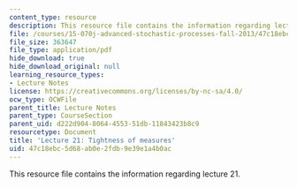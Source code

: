 ```yaml
---
content_type: resource
description: This resource file contains the information regarding lecture 21.
file: /courses/15-070j-advanced-stochastic-processes-fall-2013/47c18ebc5d68ab0e2fdb9e39e1a4b0ac_MIT15_070JF13_Lec21.pdf
file_size: 363647
file_type: application/pdf
hide_download: true
hide_download_original: null
learning_resource_types:
- Lecture Notes
license: https://creativecommons.org/licenses/by-nc-sa/4.0/
ocw_type: OCWFile
parent_title: Lecture Notes
parent_type: CourseSection
parent_uid: d222d904-8064-4553-51db-11843423b8c9
resourcetype: Document
title: 'Lecture 21: Tightness of measures'
uid: 47c18ebc-5d68-ab0e-2fdb-9e39e1a4b0ac
---
```

This resource file contains the information regarding lecture 21.